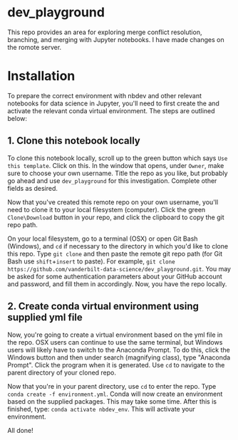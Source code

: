 # dev_playground
This repo provides an area for exploring merge conflict resolution, branching, and merging with Jupyter notebooks. I have made changes on the romote server. 

# Installation
To prepare the correct environment with nbdev and other relevant notebooks for data science in Jupyter, you'll need to first create the and activate the relevant conda virtual environment.  The steps are outlined below:

## 1. Clone this notebook locally
To clone this notebook locally, scroll up to the green button which says `Use this template`.  Click on this.  In the window that opens, under `Owner`, make sure to choose your own username.  Title the repo as you like, but probably go ahead and use `dev_playground` for this investigation.  Complete other fields as desired.

Now that you've created this remote repo on your own username, you'll need to clone it to your local filesystem (computer).  Click the green `Clone\Download` button in your repo, and click the clipboard to copy the git repo path.

On your local filesystem, go to a terminal (OSX) or open Git Bash (Windows), and `cd` if necessary to the directory in which you'd like to clone this repo.  Type `git clone` and then paste the remote git repo path (for Git Bash use `shift`+`insert` to paste).  For example, `git clone https://github.com/vanderbilt-data-science/dev_playground.git`.  You may be asked for some authentication parameters about your GitHub account and password, and fill them in accordingly.  Now, you have the repo locally.

## 2. Create conda virtual environment using supplied yml file
Now, you're going to create a virtual environment based on the yml file in the repo.  OSX users can continue to use the same terminal, but Windows users will likely have to switch to the Anaconda Prompt.  To do this, click the Windows button and then under search (magnifying class), type "Anaconda Prompt".  Click the program when it is generated.  Use `cd` to navigate to the parent directory of your cloned repo.

Now that you're in your parent directory, use `cd` to enter the repo.  Type `conda create -f environment.yml`.  Conda will now create an environment based on the supplied packages.  This may take some time.  After this is finished, type: `conda activate nbdev_env`.  This will activate your environment.

All done!
